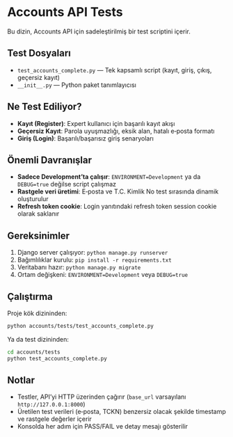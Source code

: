 # Accounts API Tests

Bu dizin, Accounts API için sadeleştirilmiş bir test scriptini içerir.

## Test Dosyaları

- `test_accounts_complete.py` — Tek kapsamlı script (kayıt, giriş, çıkış, geçersiz kayıt)
- `__init__.py` — Python paket tanımlayıcısı

## Ne Test Ediliyor?

- **Kayıt (Register)**: Expert kullanıcı için başarılı kayıt akışı
- **Geçersiz Kayıt**: Parola uyuşmazlığı, eksik alan, hatalı e‑posta formatı
- **Giriş (Login)**: Başarılı/başarısız giriş senaryoları

## Önemli Davranışlar

- **Sadece Development’ta çalışır**: `ENVIRONMENT=Development` ya da `DEBUG=true` değilse script çalışmaz
- **Rastgele veri üretimi**: E‑posta ve T.C. Kimlik No test sırasında dinamik oluşturulur
- **Refresh token cookie**: Login yanıtındaki refresh token session cookie olarak saklanır

## Gereksinimler

1. Django server çalışıyor: `python manage.py runserver`
2. Bağımlılıklar kurulu: `pip install -r requirements.txt`
3. Veritabanı hazır: `python manage.py migrate`
4. Ortam değişkeni: `ENVIRONMENT=Development` veya `DEBUG=true`

## Çalıştırma

Proje kök dizininden:
```bash
python accounts/tests/test_accounts_complete.py
```

Ya da test dizininden:
```bash
cd accounts/tests
python test_accounts_complete.py
```

## Notlar

- Testler, API’yi HTTP üzerinden çağırır (`base_url` varsayılanı `http://127.0.0.1:8000`)
- Üretilen test verileri (e‑posta, TCKN) benzersiz olacak şekilde timestamp ve rastgele değerler içerir
- Konsolda her adım için PASS/FAIL ve detay mesajı gösterilir
